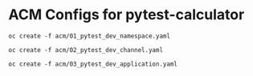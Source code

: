 # ACM Configs for pytest-calculator


```
oc create -f acm/01_pytest_dev_namespace.yaml
```

```
oc create -f acm/02_pytest_dev_channel.yaml 
```

```
oc create -f acm/03_pytest_dev_application.yaml
```
